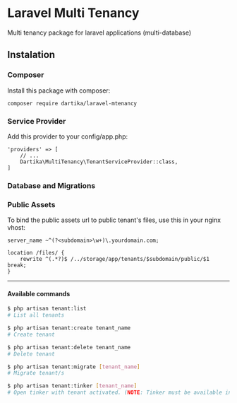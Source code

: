 # Laravel Multi Tenancy

Multi tenancy package for laravel applications (multi-database)

## Instalation

### Composer

Install this package with composer:

```
composer require dartika/laravel-mtenancy
```
### Service Provider

Add this provider to your config/app.php:

```
'providers' => [
    // ...
    Dartika\MultiTenancy\TenantServiceProvider::class,
]
```

### Database and Migrations

### Public Assets

To bind the public assets url to public tenant's files, use this in your nginx vhost:

```
server_name ~^(?<subdomain>\w+)\.yourdomain.com;

location /files/ {
    rewrite ^(.*?)$ /../storage/app/tenants/$subdomain/public/$1 break;
}
```

----------

#### Available commands

```sh
$ php artisan tenant:list
# List all tenants
```

```sh
$ php artisan tenant:create tenant_name
# Create tenant
```

```sh
$ php artisan tenant:delete tenant_name
# Delete tenant
```

```sh
$ php artisan tenant:migrate [tenant_name]
# Migrate tenant/s
```

```sh
$ php artisan tenant:tinker [tenant_name]
# Open tinker with tenant activated. (NOTE: Tinker must be available in project)
```
